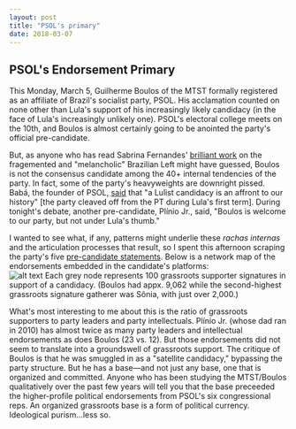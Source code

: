 ```yaml
---
layout: post
title: "PSOL's primary"
date: 2018-03-07
---
```

## PSOL's Endorsement Primary

This Monday, March 5, Guilherme Boulos of the MTST formally registered as an affiliate of Brazil's socialist party, PSOL. His acclamation counted on none other than Lula's support of his increasingly likely candidacy (in the face of Lula's increasingly unlikely one). PSOL's electoral college meets on the 10th, and Boulos is almost certainly going to be anointed the party's official pre-candidate.

But, as anyone who has read Sabrina Fernandes' <a href="http://www.ihu.unisinos.br/159-noticias/entrevistas/569025-a-fragmentacao-da-esquerda-a-crise-da-praxis-e-a-melancolia-entrevista-especial-com-sabrina-fernandes">brilliant work</a> on the fragemented and "melancholic" Brazilian Left might have guessed, Boulos is not the consensus candidate among the 40+ internal tendencies of the party. In fact, some of the party's heavyweights are downright pissed. Babá, the founder of PSOL, <a href="https://www.facebook.com/babapsol/">said</a> that "a Lulist candidacy is an affront to our history" [the party cleaved off from the PT during Lula's first term]. During tonight's debate, another pre-candidate, Plínio Jr., said, "Boulos is welcome to our party, but not under Lula's thumb."
 
I wanted to see what, if any, patterns might underlie these <i>rachas internas</i> and the articulation processes that result, so I spent this afternoon scraping the party's five <a href="http://www.psol50.org.br/pre-candidaturas-a-presidencia/">pre-candidate statements</a>. Below is a network map of the endorsements embedded in the candidate's platforms:
<br>
 ![alt text](https://lizmckenna.github.io/images/180307_psol_network.png "Logo Title Text 1")
Each grey node represents 100 grassroots supporter signatures in support of a candidacy. (Boulos had appx. 9,062 while the second-highest grassroots signature gatherer was Sônia, with just over 2,000.)
 
What's most interesting to me about this is the ratio of grassroots supporters to party leaders and party intellectuals. Plínio Jr. (whose dad ran in 2010) has almost twice as many party leaders and intellectual endorsements as does Boulos (23 vs. 12). But those endorsements did not seem to translate into a groundswell of grassroots support. The critique of Boulos is that he was smuggled in as a "satellite candidacy," bypassing the party structure. But he has a base—and not just any base, one that is organized and committed. Anyone who has been studying the MTST/Boulos qualitatively over the past few years will tell you that the base preceeded the higher-profile political endorsements from PSOL's six congressional reps. An organized grassroots base is a form of political currency. Ideological purism...less so.
